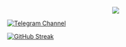 <p align="center">
  <img src="https://i.postimg.cc/J79D8XvR/sas.jpg"/>
</p>

<div id="badges">
  <a href="https://t.me/avalanchestuff">
  <img src="https://img.shields.io/badge/Telegram-Channel-33A8E3" alt="Telegram Channel"/>
  </a>
</div>

[![GitHub Streak](http://github-readme-streak-stats.herokuapp.com?user=willtanoe&theme=windows-dark)](https://git.io/streak-stats)



